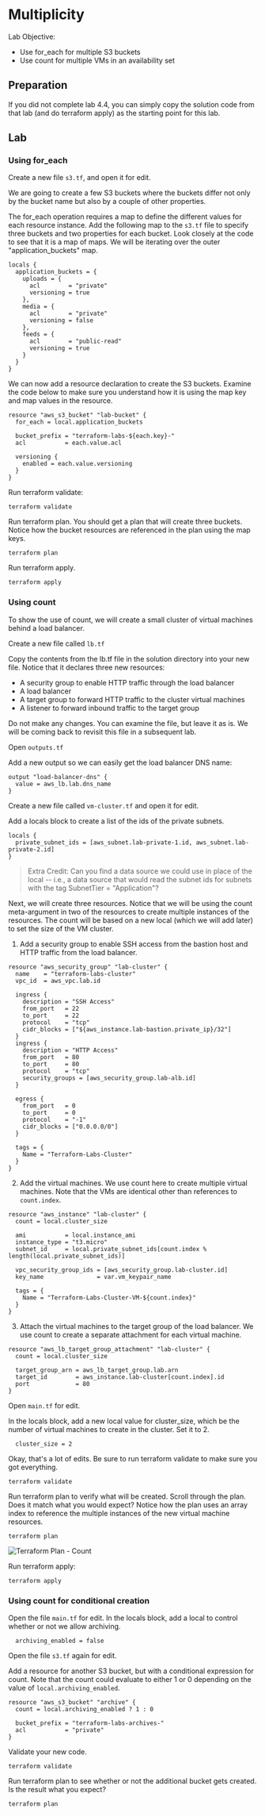 # Multiplicity

Lab Objective:
- Use for_each for multiple S3 buckets
- Use count for multiple VMs in an availability set

## Preparation

If you did not complete lab 4.4, you can simply copy the solution code from that lab (and do terraform apply) as the starting point for this lab.

## Lab

### Using for_each

Create a new file `s3.tf`, and open it for edit.

We are going to create a few S3 buckets where the buckets differ not only by the bucket name but also by a couple of other properties.

The for_each operation requires a map to define the different values for each resource instance.  Add the following map to the `s3.tf` file to specify three buckets and two properties for each bucket.  Look closely at the code to see that it is a map of maps.  We will be iterating over the outer "application_buckets" map.
```
locals {
  application_buckets = {
    uploads = {
      acl        = "private"
      versioning = true
    },
    media = {
      acl        = "private"
      versioning = false
    },
    feeds = {
      acl        = "public-read"
      versioning = true
    }
  }
}
```

We can now add a resource declaration to create the S3 buckets.  Examine the code below to make sure you understand how it is using the map key and map values in the resource.
```
resource "aws_s3_bucket" "lab-bucket" {
  for_each = local.application_buckets

  bucket_prefix = "terraform-labs-${each.key}-"
  acl           = each.value.acl

  versioning {
    enabled = each.value.versioning
  }
}
```

Run terraform validate:
```
terraform validate
```

Run terraform plan.  You should get a plan that will create three buckets.  Notice how the bucket resources are referenced in the plan using the map keys.
```
terraform plan
```

Run terraform apply.
```
terraform apply
```


### Using count

To show the use of count, we will create a small cluster of virtual machines behind a load balancer.

Create a new file called `lb.tf`

Copy the contents from the lb.tf file in the solution directory into your new file.  Notice that it declares three new resources:

* A security group to enable HTTP traffic through the load balancer
* A load balancer
* A target group to forward HTTP traffic to the cluster virtual machines
* A listener to forward inbound traffic to the target group

Do not make any changes.  You can examine the file, but leave it as is.  We will be coming back to revisit this file in a subsequent lab.

Open `outputs.tf`

Add a new output so we can easily get the load balancer DNS name:
```
output "load-balancer-dns" {
  value = aws_lb.lab.dns_name
}
```

Create a new file called `vm-cluster.tf` and open it for edit.

Add a locals block to create a list of the ids of the private subnets.
```
locals {
  private_subnet_ids = [aws_subnet.lab-private-1.id, aws_subnet.lab-private-2.id]
}
```
> Extra Credit: Can you find a data source we could use in place of the local -- i.e., a data source that would read the subnet ids for subnets with the tag SubnetTier = "Application"?

Next, we will create three resources.  Notice that we will be using the count meta-argument in two of the resources to create multiple instances of the resources.  The count will be based on a new local (which we will add later) to set the size of the VM cluster.

1. Add a security group to enable SSH access from the bastion host and HTTP traffic from the load balancer.
```
resource "aws_security_group" "lab-cluster" {
  name    = "terraform-labs-cluster"
  vpc_id  = aws_vpc.lab.id

  ingress {
    description = "SSH Access"
    from_port   = 22
    to_port     = 22
    protocol    = "tcp"
    cidr_blocks = ["${aws_instance.lab-bastion.private_ip}/32"]
  }
  ingress {
    description = "HTTP Access"
    from_port   = 80
    to_port     = 80
    protocol    = "tcp"
    security_groups = [aws_security_group.lab-alb.id]
  }

  egress {
    from_port   = 0
    to_port     = 0
    protocol    = "-1"
    cidr_blocks = ["0.0.0.0/0"]
  }

  tags = {
    Name = "Terraform-Labs-Cluster"
  }
}
```

2. Add the virtual machines.  We use count here to create multiple virtual machines.  Note that the VMs are identical other than references to `count.index`.
```
resource "aws_instance" "lab-cluster" {
  count = local.cluster_size

  ami           = local.instance_ami
  instance_type = "t3.micro"
  subnet_id     = local.private_subnet_ids[count.index % length(local.private_subnet_ids)]

  vpc_security_group_ids = [aws_security_group.lab-cluster.id]
  key_name               = var.vm_keypair_name

  tags = {
    Name = "Terraform-Labs-Cluster-VM-${count.index}"
  }
}
```

3. Attach the virtual machines to the target group of the load balancer.  We use count to create a separate attachment for each virtual machine.
```
resource "aws_lb_target_group_attachment" "lab-cluster" {
  count = local.cluster_size

  target_group_arn = aws_lb_target_group.lab.arn
  target_id        = aws_instance.lab-cluster[count.index].id
  port             = 80
}
```

Open `main.tf` for edit.

In the locals block, add a new local value for cluster_size, which be the number of virtual machines to create in the cluster.  Set it to 2.
```
  cluster_size = 2
```

Okay, that's a lot of edits.  Be sure to run terraform validate to make sure you got everything.
```
terraform validate
```

Run terraform plan to verify what will be created.  Scroll through the plan.  Does it match what you would expect?  Notice how the plan uses an array index to reference the multiple instances of the new virtual machine resources.
```
terraform plan
```

![Terraform Plan - Count](./images/tf-plan-count.png "Terraform Plan - count")

Run terraform apply:
```
terraform apply
```

### Using count for conditional creation

Open the file `main.tf` for edit.  In the locals block, add a local to control whether or not we allow archiving.
```
  archiving_enabled = false
```

Open the file `s3.tf` again for edit.

Add a resource for another S3 bucket, but with a conditional expression for count.  Note that the count could evaluate to either 1 or 0 depending on the value of `local.archiving_enabled`.
```
resource "aws_s3_bucket" "archive" {
  count = local.archiving_enabled ? 1 : 0

  bucket_prefix = "terraform-labs-archives-"
  acl           = "private"
}
```

Validate your new code.
```
terraform validate
```

Run terraform plan to see whether or not the additional bucket gets created.  Is the result what you expect?
```
terraform plan
```
